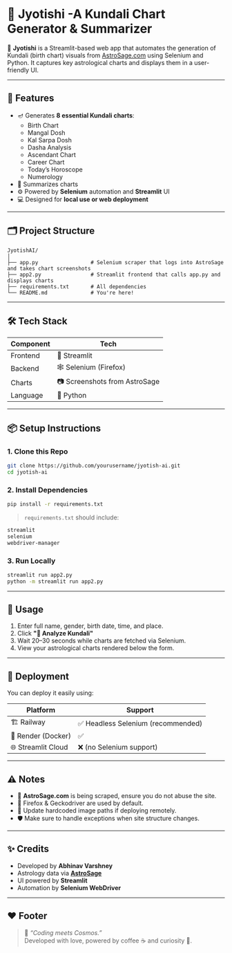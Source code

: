 
# 🔮 Jyotishi -A Kundali Chart Generator & Summarizer

🚀 **Jyotishi** is a Streamlit-based web app that automates the generation of Kundali (birth chart) visuals from [AstroSage.com](https://www.astrosage.com/) using Selenium and Python. It captures key astrological charts and displays them in a user-friendly UI.

---

## 📸 Features

- 🪔 Generates **8 essential Kundali charts**:
  - Birth Chart
  - Mangal Dosh
  - Kal Sarpa Dosh
  - Dasha Analysis
  - Ascendant Chart
  - Career Chart
  - Today’s Horoscope
  - Numerology
- 🧠 Summarizes charts
- ⚙️ Powered by **Selenium** automation and **Streamlit** UI
- 💻 Designed for **local use or web deployment**

---

## 🗂️ Project Structure

```
JyotishAI/
│
├── app.py                 # Selenium scraper that logs into AstroSage and takes chart screenshots
├── app2.py                # Streamlit frontend that calls app.py and displays charts
├── requirements.txt       # All dependencies
└── README.md              # You're here!
```

---

## 🛠️ Tech Stack

| Component   | Tech                       |
|------------|----------------------------|
| Frontend   | 🧾 Streamlit                |
| Backend    | 🕸 Selenium (Firefox)       |
| Charts     | 📷 Screenshots from AstroSage |
| Language   | 🐍 Python                   |

---

## 📦 Setup Instructions

### 1. Clone this Repo

```bash
git clone https://github.com/yourusername/jyotish-ai.git
cd jyotish-ai
```

### 2. Install Dependencies

```bash
pip install -r requirements.txt
```

> `requirements.txt` should include:
```txt
streamlit
selenium
webdriver-manager
```

### 3. Run Locally

```bash
streamlit run app2.py
python -m streamlit run app2.py
```

---

## 🧪 Usage

1. Enter full name, gender, birth date, time, and place.
2. Click **"🔮 Analyze Kundali"**
3. Wait 20–30 seconds while charts are fetched via Selenium.
4. View your astrological charts rendered below the form.

---


## 🚀 Deployment

You can deploy it easily using:

| Platform       | Support |
|----------------|---------|
| 🏗 Railway      | ✅ Headless Selenium (recommended) |
| 🔧 Render (Docker) | ✅ |
| 🌐 Streamlit Cloud | ❌ (no Selenium support) |

---

## ⚠️ Notes

- 🛑 **AstroSage.com** is being scraped, ensure you do not abuse the site.
- 🧩 Firefox & Geckodriver are used by default.
- 📍 Update hardcoded image paths if deploying remotely.
- 🛡 Make sure to handle exceptions when site structure changes.

---

## ✨ Credits

- Developed by **Abhinav Varshney**
- Astrology data via **[AstroSage](https://www.astrosage.com/)** 
- UI powered by **Streamlit**
- Automation by **Selenium WebDriver**

---

## ❤️ Footer

> 🧠 *“Coding meets Cosmos.”*  
> Developed with love, powered by coffee ☕ and curiosity 🌌.